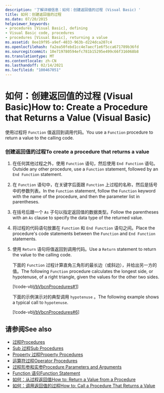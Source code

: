 ```yaml
---
description: '了解详细信息：如何：创建返回值的过程 (Visual Basic) '
title: 如何：创建返回值的过程
ms.date: 07/20/2015
helpviewer_keywords:
- procedures [Visual Basic], defining
- Visual Basic code, procedures
- procedures [Visual Basic], returning a value
ms.assetid: 8ee19f95-a9ef-4033-963b-d224dca207c4
ms.openlocfilehash: fa2ea50febd1cc4e7aecf1e6f5cca671789b36fd
ms.sourcegitcommit: 10e719780594efc781b15295e499c66f316068b8
ms.translationtype: MT
ms.contentlocale: zh-CN
ms.lasthandoff: 02/14/2021
ms.locfileid: "100467051"
---
```

# <a name="how-to-create-a-procedure-that-returns-a-value-visual-basic"></a><span data-ttu-id="9e511-103">如何：创建返回值的过程 (Visual Basic)</span><span class="sxs-lookup"><span data-stu-id="9e511-103">How to: Create a Procedure that Returns a Value (Visual Basic)</span></span>

<span data-ttu-id="9e511-104">使用过程将 `Function` 值返回到调用代码。</span><span class="sxs-lookup"><span data-stu-id="9e511-104">You use a `Function` procedure to return a value to the calling code.</span></span>  
  
### <a name="to-create-a-procedure-that-returns-a-value"></a><span data-ttu-id="9e511-105">创建返回值的过程</span><span class="sxs-lookup"><span data-stu-id="9e511-105">To create a procedure that returns a value</span></span>  
  
1. <span data-ttu-id="9e511-106">在任何其他过程之外，使用 `Function` 语句，然后使用 `End Function` 语句。</span><span class="sxs-lookup"><span data-stu-id="9e511-106">Outside any other procedure, use a `Function` statement, followed by an `End Function` statement.</span></span>  
  
2. <span data-ttu-id="9e511-107">在 `Function` 语句中，在关键字后面跟 `Function` 上过程的名称，然后是括号中的参数列表。</span><span class="sxs-lookup"><span data-stu-id="9e511-107">In the `Function` statement, follow the `Function` keyword with the name of the procedure, and then the parameter list in parentheses.</span></span>  
  
3. <span data-ttu-id="9e511-108">在括号后跟一个 `As` 子句以指定返回值的数据类型。</span><span class="sxs-lookup"><span data-stu-id="9e511-108">Follow the parentheses with an `As` clause to specify the data type of the returned value.</span></span>  
  
4. <span data-ttu-id="9e511-109">将过程的代码语句放置在 `Function` 和 `End Function` 语句之间。</span><span class="sxs-lookup"><span data-stu-id="9e511-109">Place the procedure's code statements between the `Function` and `End Function` statements.</span></span>  
  
5. <span data-ttu-id="9e511-110">使用 `Return` 语句将值返回到调用代码。</span><span class="sxs-lookup"><span data-stu-id="9e511-110">Use a `Return` statement to return the value to the calling code.</span></span>  
  
     <span data-ttu-id="9e511-111">下面的 `Function` 过程计算直角三角形的最长边（或斜边），并给出另一方的值。</span><span class="sxs-lookup"><span data-stu-id="9e511-111">The following `Function` procedure calculates the longest side, or hypotenuse, of a right triangle, given the values for the other two sides.</span></span>  
  
     [!code-vb[VbVbcnProcedures#1](~/samples/snippets/visualbasic/VS_Snippets_VBCSharp/VbVbcnProcedures/VB/Class1.vb#1)]  
  
     <span data-ttu-id="9e511-112">下面的示例演示对的典型调用 `hypotenuse` 。</span><span class="sxs-lookup"><span data-stu-id="9e511-112">The following example shows a typical call to `hypotenuse`.</span></span>  
  
     [!code-vb[VbVbcnProcedures#6](~/samples/snippets/visualbasic/VS_Snippets_VBCSharp/VbVbcnProcedures/VB/Class1.vb#6)]  
  
## <a name="see-also"></a><span data-ttu-id="9e511-113">请参阅</span><span class="sxs-lookup"><span data-stu-id="9e511-113">See also</span></span>

- [<span data-ttu-id="9e511-114">过程</span><span class="sxs-lookup"><span data-stu-id="9e511-114">Procedures</span></span>](./index.md)
- [<span data-ttu-id="9e511-115">Sub 过程</span><span class="sxs-lookup"><span data-stu-id="9e511-115">Sub Procedures</span></span>](./sub-procedures.md)
- [<span data-ttu-id="9e511-116">Property 过程</span><span class="sxs-lookup"><span data-stu-id="9e511-116">Property Procedures</span></span>](./property-procedures.md)
- [<span data-ttu-id="9e511-117">运算符过程</span><span class="sxs-lookup"><span data-stu-id="9e511-117">Operator Procedures</span></span>](./operator-procedures.md)
- [<span data-ttu-id="9e511-118">过程形参和实参</span><span class="sxs-lookup"><span data-stu-id="9e511-118">Procedure Parameters and Arguments</span></span>](./procedure-parameters-and-arguments.md)
- [<span data-ttu-id="9e511-119">Function 语句</span><span class="sxs-lookup"><span data-stu-id="9e511-119">Function Statement</span></span>](../../../language-reference/statements/function-statement.md)
- [<span data-ttu-id="9e511-120">如何：从过程返回值</span><span class="sxs-lookup"><span data-stu-id="9e511-120">How to: Return a Value from a Procedure</span></span>](./how-to-return-a-value-from-a-procedure.md)
- [<span data-ttu-id="9e511-121">如何：调用返回值的过程</span><span class="sxs-lookup"><span data-stu-id="9e511-121">How to: Call a Procedure That Returns a Value</span></span>](./how-to-call-a-procedure-that-returns-a-value.md)
